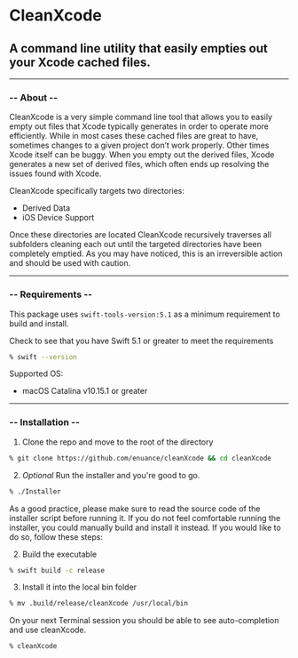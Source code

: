 # CleanXcode

## A command line utility that easily empties out your Xcode cached files.

___

### -- About --

CleanXcode is a very simple command line tool that allows you to easily empty out files that Xcode typically generates in order to operate more efficiently. While in most cases these cached files are great to have, sometimes changes to a given project don’t work properly. Other times Xcode itself can be buggy.  When you empty out the derived files, Xcode generates a new set of derived files, which often ends up resolving the issues found with Xcode.

CleanXcode specifically targets two directories:

* Derived Data
* iOS Device Support

Once these directories are located CleanXcode recursively traverses all subfolders cleaning each out until the targeted directories have been completely emptied. As you may have noticed, this is an irreversible action and should be used with caution.

___
### -- Requirements --

This package uses `swift-tools-version:5.1` as a minimum requirement to build and install.

Check to see that you have Swift 5.1 or greater to meet the requirements
```zsh
% swift --version
```

Supported OS:
- macOS Catalina v10.15.1 or greater

___
### -- Installation --

1. Clone the repo and move to the root of the directory

```zsh
% git clone https://github.com/enuance/cleanXcode && cd cleanXcode
```

2. *Optional* Run the installer and you're good to go.

```zsh
% ./Installer
```

As a good practice, please make sure to read the source code of the installer script before running it. If you do not feel comfortable running the installer, you could manually build and install it instead. If you would like to do so, follow these steps:

2. Build the executable

```zsh
% swift build -c release
```

3. Install it into the local bin folder

```zsh
% mv .build/release/cleanXcode /usr/local/bin 
```

On your next Terminal session you should be able to see auto-completion and use cleanXcode.

```zsh
% cleanXcode
```
